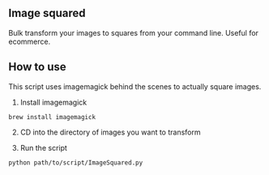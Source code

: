 ## Image squared
Bulk transform your images to squares from your command line. Useful for ecommerce.

## How to use

This script uses imagemagick behind the scenes to actually square images.

1) Install imagemagick

```brew install imagemagick```

2) CD into the directory of images you want to transform

3) Run the script

``python path/to/script/ImageSquared.py``